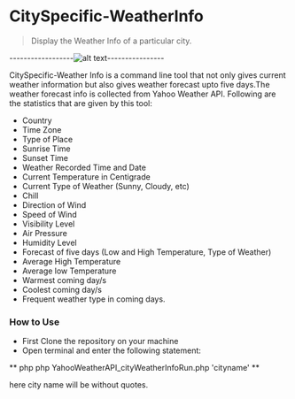 CitySpecific-WeatherInfo
========================

> Display the Weather Info of a particular city.

------------------![alt text](https://lh6.ggpht.com/AQgEWq9WMSMD1MPd2RDqS6HJCzq8nu-iRFW3PvKqTb1IglzRh5DChrruWlcJmvoQ_zo=w300
 "Logo Title Text 1")----------------

CitySpecific-Weather Info is a command line tool that not only gives 
current weather information but also gives weather forecast upto five
days.The weather forecast info is collected from Yahoo Weather API. Following are the statistics that are given by this tool:

-  Country
-  Time Zone
-  Type of Place
-  Sunrise Time
-  Sunset Time
-  Weather Recorded Time and Date
-  Current Temperature in Centigrade
-  Current Type of Weather (Sunny, Cloudy, etc)
-  Chill
-  Direction of Wind 
-  Speed of Wind
-  Visibility Level
-  Air Pressure
-  Humidity Level
-  Forecast of five days (Low and High Temperature, Type of Weather)
-  Average High Temperature
-  Average low Temperature
-  Warmest coming day/s
-  Coolest coming day/s
-  Frequent weather type in coming days.

### How to Use

- First Clone the repository on your machine
- Open terminal and enter the following statement:
  
 ** php php YahooWeatherAPI_cityWeatherInfoRun.php 'cityname' **

here city name will be without quotes.


